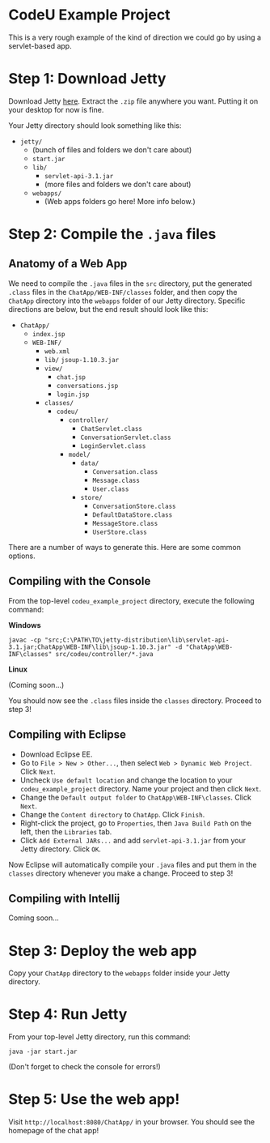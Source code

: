 # CodeU Example Project

This is a very rough example of the kind of direction we could go by using a servlet-based app.

# Step 1: Download Jetty

Download Jetty [here](http://www.eclipse.org/jetty/download.html). Extract the `.zip` file anywhere you want. Putting it on your desktop for now is fine.

Your Jetty directory should look something like this:

- `jetty/`
  - (bunch of files and folders we don't care about)
  - `start.jar`
  - `lib/`
    - `servlet-api-3.1.jar`
    - (more files and folders we don't care about)
  - `webapps/`
    - (Web apps folders go here! More info below.)

# Step 2: Compile the `.java` files

## Anatomy of a Web App

We need to compile the `.java` files in the `src` directory, put the generated `.class` files in the `ChatApp/WEB-INF/classes` folder, and then copy the `ChatApp` directory into the `webapps` folder of our Jetty directory. Specific directions are below, but the end result should look like this:

- `ChatApp/`
  - `index.jsp`
  - `WEB-INF/`
    - `web.xml`
    - `lib/`
      `jsoup-1.10.3.jar`
    - `view/`
      - `chat.jsp`
      - `conversations.jsp`
      - `login.jsp`
    - `classes/`
      - `codeu/`
        - `controller/`
          - `ChatServlet.class`
          - `ConversationServlet.class`
          - `LoginServlet.class`
        - `model/`
          - `data/`
            - `Conversation.class`
            - `Message.class`
            - `User.class`
          - `store/`
            - `ConversationStore.class`
            - `DefaultDataStore.class`
            - `MessageStore.class`
            - `UserStore.class`
            
There are a number of ways to generate this. Here are some common options.

## Compiling with the Console

From the top-level `codeu_example_project` directory, execute the following command:

**Windows**

```
javac -cp "src;C:\PATH\TO\jetty-distribution\lib\servlet-api-3.1.jar;ChatApp\WEB-INF\lib\jsoup-1.10.3.jar" -d "ChatApp\WEB-INF\classes" src/codeu/controller/*.java
```

**Linux**

(Coming soon...)

You should now see the `.class` files inside the `classes` directory. Proceed to step 3!

## Compiling with Eclipse

- Download Eclipse EE.
- Go to `File > New > Other...`, then select `Web > Dynamic Web Project`. Click `Next`.
- Uncheck `Use default location` and change the location to your `codeu_example_project` directory. Name your project and then click `Next`.
- Change the `Default output folder` to `ChatApp\WEB-INF\classes`. Click `Next`.
- Change the `Content directory` to `ChatApp`. Click `Finish`.
- Right-click the project, go to `Properties`, then `Java Build Path` on the left, then the `Libraries` tab.
- Click `Add External JARs...` and add `servlet-api-3.1.jar` from your Jetty directory. Click `OK`.

Now Eclipse will automatically compile your `.java` files and put them in the `classes` directory whenever you make a change. Proceed to step 3!

## Compiling with Intellij

Coming soon...

# Step 3: Deploy the web app

Copy your `ChatApp` directory to the `webapps` folder inside your Jetty directory.

# Step 4: Run Jetty

From your top-level Jetty directory, run this command:

```
java -jar start.jar
```

(Don't forget to check the console for errors!)

# Step 5: Use the web app!

Visit `http://localhost:8080/ChatApp/` in your browser. You should see the homepage of the chat app!


